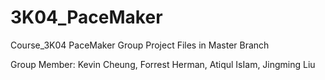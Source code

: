 # 3K04_PaceMaker
Course_3K04 PaceMaker Group Project 
Files in Master Branch

Group Member: 
          Kevin Cheung, Forrest Herman, Atiqul IsIam, Jingming Liu
